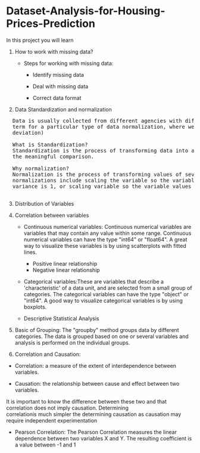 # Dataset-Analysis-for-Housing-Prices-Prediction

In this project you will learn
  
1.  How to work with missing data?

      *   Steps for working with missing data:

             * Identify missing data

             * Deal with missing data

             * Correct data format

2.  Data Standardization and normalization

  <pre>
  Data is usually collected from different agencies with different formats.(Data Standardization is also a 
  term for a particular type of data normalization, where we subtract the mean and divide by the standard 
  deviation)

  What is Standardization?
  Standardization is the process of transforming data into a common format which allows the researcher to make
  the meaningful comparison. 

  Why normalization?
  Normalization is the process of transforming values of several variables into a similar range.Typical 
  normalizations include scaling the variable so the variable average is 0, scaling the variable so the variable 
  variance is 1, or scaling variable so the variable values range from 0 to 1.
  </pre>

3.  Distribution of Variables

4.  Correlation between variables
    *  Continuous numerical variables: Continuous numerical variables are variables that may contain any value 
        within some range. Continuous numerical variables can have the type "int64" or "float64". A great way to 
        visualize these variables is by using scatterplots with fitted lines. 

        * Positive linear relationship
        * Negative linear relationship
    * Categorical variables:These are variables that describe a 'characteristic' of a data unit, and are selected from
      a small group of categories. The categorical variables can have the type "object" or "int64". A good way to visualize
      categorical variables is by using boxplots.
      
    * Descriptive Statistical Analysis
    
5.  Basic of Grouping: The "groupby" method groups data by different categories. The data is grouped based on one or several
     variables and analysis is performed on the individual groups.

6.  Correlation and Causation:

   * Correlation: a measure of the extent of interdependence between variables.

   * Causation: the relationship between cause and effect between two variables.

  It is important to know the difference between these two and that correlation does not imply causation. Determining  
  correlationis much simpler  the determining causation as causation may require independent experimentation 
    
   * Pearson Correlation: The Pearson Correlation measures the linear dependence between two variables X and Y. The resulting                                 coefficient is a value between -1 and 1

